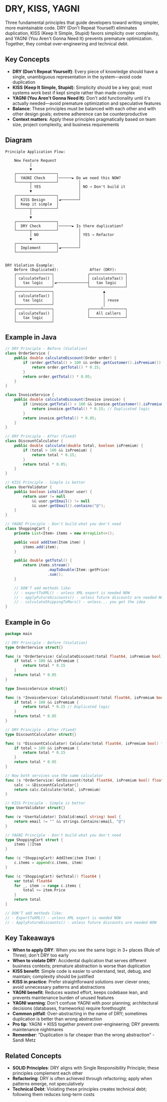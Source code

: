 # DRY, KISS, YAGNI

Three fundamental principles that guide developers toward writing simpler, more maintainable code. DRY (Don't Repeat Yourself) eliminates duplication, KISS (Keep It Simple, Stupid) favors simplicity over complexity, and YAGNI (You Aren't Gonna Need It) prevents premature optimization. Together, they combat over-engineering and technical debt.

## Key Concepts

- **DRY (Don't Repeat Yourself)**: Every piece of knowledge should have a single, unambiguous representation in the system—avoid code duplication
- **KISS (Keep It Simple, Stupid)**: Simplicity should be a key goal; most systems work best if kept simple rather than made complex
- **YAGNI (You Aren't Gonna Need It)**: Don't add functionality until it's actually needed—avoid premature optimization and speculative features
- **Balance**: These principles must be balanced with each other and with other design goals; extreme adherence can be counterproductive
- **Context matters**: Apply these principles pragmatically based on team size, project complexity, and business requirements

## Diagram

```
Principle Application Flow:

    New Feature Request
           │
           ▼
    ┌──────────────────┐
    │  YAGNI Check     │──────► Do we need this NOW?
    └──────┬───────────┘         │
           │ YES                 │ NO → Don't build it
           ▼                     │
    ┌──────────────────┐         │
    │  KISS Design     │◄────────┘
    │  Keep it simple  │
    └──────┬───────────┘
           │
           ▼
    ┌──────────────────┐
    │  DRY Check       │──────► Is there duplication?
    └──────┬───────────┘         │
           │ NO                  │ YES → Refactor
           ▼                     │
    ┌──────────────────┐         │
    │  Implement       │◄────────┘
    └──────────────────┘


DRY Violation Example:
    Before (Duplicated):              After (DRY):
    ┌────────────────┐               ┌────────────────┐
    │ calculateTax() │               │ calculateTax() │
    │   tax logic    │◄──────────────┤   tax logic    │
    └────────────────┘               └────────────────┘
    ┌────────────────┐                      ▲
    │ calculateTax() │                      │
    │   tax logic    │                      │ reuse
    └────────────────┘                      │
    ┌────────────────┐               ┌─────┴──────────┐
    │ calculateTax() │               │   All callers  │
    │   tax logic    │               └────────────────┘
    └────────────────┘
```

## Example in Java

```java
// DRY Principle - Before (Violation)
class OrderService {
    public double calculateDiscount(Order order) {
        if (order.getTotal() > 100 && order.getCustomer().isPremium()) {
            return order.getTotal() * 0.15;
        }
        return order.getTotal() * 0.05;
    }
}

class InvoiceService {
    public double calculateDiscount(Invoice invoice) {
        if (invoice.getTotal() > 100 && invoice.getCustomer().isPremium()) {
            return invoice.getTotal() * 0.15; // Duplicated logic
        }
        return invoice.getTotal() * 0.05;
    }
}

// DRY Principle - After (Fixed)
class DiscountCalculator {
    public double calculate(double total, boolean isPremium) {
        if (total > 100 && isPremium) {
            return total * 0.15;
        }
        return total * 0.05;
    }
}

// KISS Principle - Simple is better
class UserValidator {
    public boolean isValid(User user) {
        return user != null
            && user.getEmail() != null
            && user.getEmail().contains("@");
    }
}

// YAGNI Principle - Don't build what you don't need
class ShoppingCart {
    private List<Item> items = new ArrayList<>();

    public void addItem(Item item) {
        items.add(item);
    }

    public double getTotal() {
        return items.stream()
                   .mapToDouble(Item::getPrice)
                   .sum();
    }

    // DON'T add methods like:
    // - exportToXML() - unless XML export is needed NOW
    // - applyFutureDiscounts() - unless future discounts are needed NOW
    // - calculateShippingToMars() - unless... you get the idea
}
```

## Example in Go

```go
package main

// DRY Principle - Before (Violation)
type OrderService struct{}

func (s *OrderService) CalculateDiscount(total float64, isPremium bool) float64 {
    if total > 100 && isPremium {
        return total * 0.15
    }
    return total * 0.05
}

type InvoiceService struct{}

func (s *InvoiceService) CalculateDiscount(total float64, isPremium bool) float64 {
    if total > 100 && isPremium {
        return total * 0.15 // Duplicated logic
    }
    return total * 0.05
}

// DRY Principle - After (Fixed)
type DiscountCalculator struct{}

func (c *DiscountCalculator) Calculate(total float64, isPremium bool) float64 {
    if total > 100 && isPremium {
        return total * 0.15
    }
    return total * 0.05
}

// Now both services use the same calculator
func (s *OrderService) GetDiscount(total float64, isPremium bool) float64 {
    calc := &DiscountCalculator{}
    return calc.Calculate(total, isPremium)
}

// KISS Principle - Simple is better
type UserValidator struct{}

func (v *UserValidator) IsValid(email string) bool {
    return email != "" && strings.Contains(email, "@")
}

// YAGNI Principle - Don't build what you don't need
type ShoppingCart struct {
    items []Item
}

func (c *ShoppingCart) AddItem(item Item) {
    c.items = append(c.items, item)
}

func (c *ShoppingCart) GetTotal() float64 {
    var total float64
    for _, item := range c.items {
        total += item.Price
    }
    return total
}

// DON'T add methods like:
// - ExportToXML() - unless XML export is needed NOW
// - ApplyFutureDiscounts() - unless future discounts are needed NOW
```

## Key Takeaways

- **When to apply DRY**: When you see the same logic in 3+ places (Rule of Three); don't DRY too early
- **When to violate DRY**: Accidental duplication that serves different business contexts; premature abstraction is worse than duplication
- **KISS benefit**: Simple code is easier to understand, test, debug, and maintain; complexity should be justified
- **KISS in practice**: Prefer straightforward solutions over clever ones; avoid unnecessary patterns and abstractions
- **YAGNI benefit**: Reduces wasted effort, keeps codebase lean, and prevents maintenance burden of unused features
- **YAGNI warning**: Don't confuse YAGNI with poor planning; architectural decisions (databases, frameworks) require forethought
- **Common pitfall**: Over-abstracting in the name of DRY; sometimes duplication is better than wrong abstraction
- **Pro tip**: YAGNI + KISS together prevent over-engineering; DRY prevents maintenance nightmares
- **Remember**: "Duplication is far cheaper than the wrong abstraction" - Sandi Metz

## Related Concepts

- **SOLID Principles**: DRY aligns with Single Responsibility Principle; these principles complement each other
- **Refactoring**: DRY is often achieved through refactoring; apply when patterns emerge, not speculatively
- **Technical Debt**: Violating these principles creates technical debt; following them reduces long-term costs
